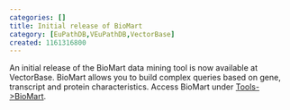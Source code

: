 ```yaml
---
categories: []
title: Initial release of BioMart
category: [EuPathDB,VEuPathDB,VectorBase]
created: 1161316800
---
```

An initial release of the BioMart data mining tool is now available at VectorBase. BioMart allows you to build complex queries based on gene, transcript and protein characteristics. Access BioMart under <a a href="http://biomart.vectorbase.org/biomart/martview/" onmouseover="displayHelp(event, 'Fetch data using BioMart.', 'biomart');" onmouseout="clearHelp();">Tools->BioMart</a>.
